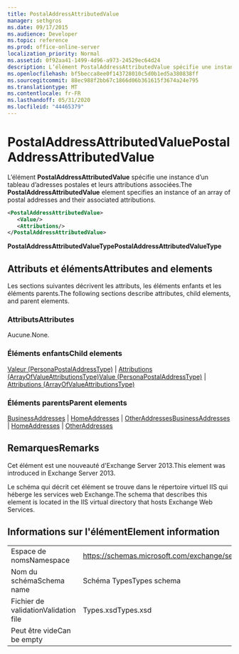 ```yaml
---
title: PostalAddressAttributedValue
manager: sethgros
ms.date: 09/17/2015
ms.audience: Developer
ms.topic: reference
ms.prod: office-online-server
localization_priority: Normal
ms.assetid: 0f92aa41-1499-4d96-a973-24529ec64d24
description: L’élément PostalAddressAttributedValue spécifie une instance d’un tableau d’adresses postales et leurs attributions associées.
ms.openlocfilehash: bf5becca8ee0f143728010c5d0b1ed5a380838ff
ms.sourcegitcommit: 88ec988f2bb67c1866d06b361615f3674a24e795
ms.translationtype: MT
ms.contentlocale: fr-FR
ms.lasthandoff: 05/31/2020
ms.locfileid: "44465379"
---
```

# <a name="postaladdressattributedvalue"></a><span data-ttu-id="e72fe-103">PostalAddressAttributedValue</span><span class="sxs-lookup"><span data-stu-id="e72fe-103">PostalAddressAttributedValue</span></span>

<span data-ttu-id="e72fe-104">L’élément **PostalAddressAttributedValue** spécifie une instance d’un tableau d’adresses postales et leurs attributions associées.</span><span class="sxs-lookup"><span data-stu-id="e72fe-104">The **PostalAddressAttributedValue** element specifies an instance of an array of postal addresses and their associated attributions.</span></span> 
  
```XML
<PostalAddressAttributedValue>
   <Value/>
   <Attributions/>
</PostalAddressAttributedValue>
```

 <span data-ttu-id="e72fe-105">**PostalAddressAttributedValueType**</span><span class="sxs-lookup"><span data-stu-id="e72fe-105">**PostalAddressAttributedValueType**</span></span>
## <a name="attributes-and-elements"></a><span data-ttu-id="e72fe-106">Attributs et éléments</span><span class="sxs-lookup"><span data-stu-id="e72fe-106">Attributes and elements</span></span>

<span data-ttu-id="e72fe-107">Les sections suivantes décrivent les attributs, les éléments enfants et les éléments parents.</span><span class="sxs-lookup"><span data-stu-id="e72fe-107">The following sections describe attributes, child elements, and parent elements.</span></span>
  
### <a name="attributes"></a><span data-ttu-id="e72fe-108">Attributs</span><span class="sxs-lookup"><span data-stu-id="e72fe-108">Attributes</span></span>

<span data-ttu-id="e72fe-109">Aucune.</span><span class="sxs-lookup"><span data-stu-id="e72fe-109">None.</span></span>
  
### <a name="child-elements"></a><span data-ttu-id="e72fe-110">Éléments enfants</span><span class="sxs-lookup"><span data-stu-id="e72fe-110">Child elements</span></span>

<span data-ttu-id="e72fe-111">[Valeur (PersonaPostalAddressType)](value-personapostaladdresstype.md)  |  [Attributions (ArrayOfValueAttributionsType)](attributions-arrayofvalueattributionstype.md)</span><span class="sxs-lookup"><span data-stu-id="e72fe-111">[Value (PersonaPostalAddressType)](value-personapostaladdresstype.md) | [Attributions (ArrayOfValueAttributionsType)](attributions-arrayofvalueattributionstype.md)</span></span>
  
### <a name="parent-elements"></a><span data-ttu-id="e72fe-112">Éléments parents</span><span class="sxs-lookup"><span data-stu-id="e72fe-112">Parent elements</span></span>

<span data-ttu-id="e72fe-113">[BusinessAddresses](businessaddresses.md)  |  [HomeAddresses](homeaddresses.md)  |  [OtherAddresses](otheraddresses.md)</span><span class="sxs-lookup"><span data-stu-id="e72fe-113">[BusinessAddresses](businessaddresses.md) | [HomeAddresses](homeaddresses.md) | [OtherAddresses](otheraddresses.md)</span></span>
  
## <a name="remarks"></a><span data-ttu-id="e72fe-114">Remarques</span><span class="sxs-lookup"><span data-stu-id="e72fe-114">Remarks</span></span>

<span data-ttu-id="e72fe-115">Cet élément est une nouveauté d'Exchange Server 2013.</span><span class="sxs-lookup"><span data-stu-id="e72fe-115">This element was introduced in Exchange Server 2013.</span></span>
  
<span data-ttu-id="e72fe-116">Le schéma qui décrit cet élément se trouve dans le répertoire virtuel IIS qui héberge les services web Exchange.</span><span class="sxs-lookup"><span data-stu-id="e72fe-116">The schema that describes this element is located in the IIS virtual directory that hosts Exchange Web Services.</span></span>
  
## <a name="element-information"></a><span data-ttu-id="e72fe-117">Informations sur l'élément</span><span class="sxs-lookup"><span data-stu-id="e72fe-117">Element information</span></span>

|||
|:-----|:-----|
|<span data-ttu-id="e72fe-118">Espace de noms</span><span class="sxs-lookup"><span data-stu-id="e72fe-118">Namespace</span></span>  <br/> |https://schemas.microsoft.com/exchange/services/2006/types  <br/> |
|<span data-ttu-id="e72fe-119">Nom du schéma</span><span class="sxs-lookup"><span data-stu-id="e72fe-119">Schema name</span></span>  <br/> |<span data-ttu-id="e72fe-120">Schéma Types</span><span class="sxs-lookup"><span data-stu-id="e72fe-120">Types schema</span></span>  <br/> |
|<span data-ttu-id="e72fe-121">Fichier de validation</span><span class="sxs-lookup"><span data-stu-id="e72fe-121">Validation file</span></span>  <br/> |<span data-ttu-id="e72fe-122">Types.xsd</span><span class="sxs-lookup"><span data-stu-id="e72fe-122">Types.xsd</span></span>  <br/> |
|<span data-ttu-id="e72fe-123">Peut être vide</span><span class="sxs-lookup"><span data-stu-id="e72fe-123">Can be empty</span></span>  <br/> ||
   

